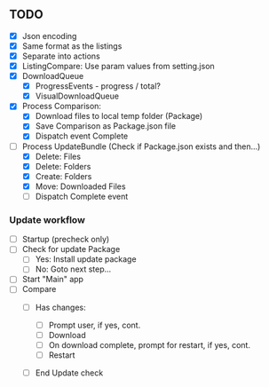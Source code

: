 ## TODO

- [x] Json encoding
- [x] Same format as the listings
- [x] Separate into actions
- [x] ListingCompare: Use param values from setting.json
- [x] DownloadQueue
    - [x] ProgressEvents - progress / total?
    - [x] VisualDownloadQueue
- [x] Process Comparison:
    - [x] Download files to local temp folder (Package)
    - [x] Save Comparison as Package.json file
    - [x] Dispatch event Complete
- [ ] Process UpdateBundle (Check if Package.json exists and then...)
    - [x] Delete: Files
    - [x] Delete: Folders
    - [x] Create: Folders
    - [x] Move: Downloaded Files
    - [ ] Dispatch Complete event

### Update workflow
- [ ] Startup (precheck only)
- [ ] Check for update Package
    - [ ] Yes: Install update package
    - [ ] No: Goto next step...
- [ ] Start "Main" app
- [ ] Compare
    - [ ] Has changes:
        - [ ] Prompt user, if yes, cont.
        - [ ] Download
        - [ ] On download complete, prompt for restart, if yes, cont.
        - [ ] Restart
    - [ ] End Update check

